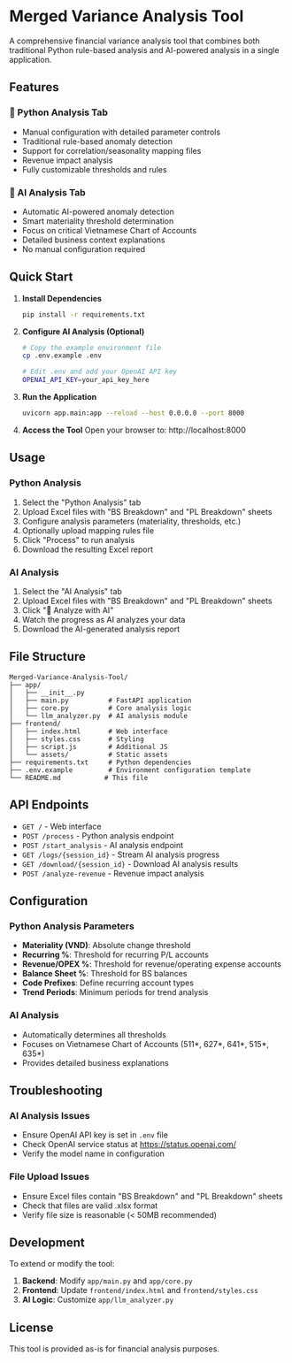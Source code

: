 # Merged Variance Analysis Tool

A comprehensive financial variance analysis tool that combines both traditional Python rule-based analysis and AI-powered analysis in a single application.

## Features

### 🔧 Python Analysis Tab
- Manual configuration with detailed parameter controls
- Traditional rule-based anomaly detection
- Support for correlation/seasonality mapping files
- Revenue impact analysis
- Fully customizable thresholds and rules

### 🤖 AI Analysis Tab
- Automatic AI-powered anomaly detection
- Smart materiality threshold determination
- Focus on critical Vietnamese Chart of Accounts
- Detailed business context explanations
- No manual configuration required

## Quick Start

1. **Install Dependencies**
   ```bash
   pip install -r requirements.txt
   ```

2. **Configure AI Analysis (Optional)**
   ```bash
   # Copy the example environment file
   cp .env.example .env

   # Edit .env and add your OpenAI API key
   OPENAI_API_KEY=your_api_key_here
   ```

3. **Run the Application**
   ```bash
   uvicorn app.main:app --reload --host 0.0.0.0 --port 8000
   ```

4. **Access the Tool**
   Open your browser to: http://localhost:8000

## Usage

### Python Analysis
1. Select the "Python Analysis" tab
2. Upload Excel files with "BS Breakdown" and "PL Breakdown" sheets
3. Configure analysis parameters (materiality, thresholds, etc.)
4. Optionally upload mapping rules file
5. Click "Process" to run analysis
6. Download the resulting Excel report

### AI Analysis
1. Select the "AI Analysis" tab
2. Upload Excel files with "BS Breakdown" and "PL Breakdown" sheets
3. Click "🚀 Analyze with AI"
4. Watch the progress as AI analyzes your data
5. Download the AI-generated analysis report

## File Structure

```
Merged-Variance-Analysis-Tool/
├── app/
│   ├── __init__.py
│   ├── main.py          # FastAPI application
│   ├── core.py          # Core analysis logic
│   └── llm_analyzer.py  # AI analysis module
├── frontend/
│   ├── index.html       # Web interface
│   ├── styles.css       # Styling
│   ├── script.js        # Additional JS
│   └── assets/          # Static assets
├── requirements.txt     # Python dependencies
├── .env.example         # Environment configuration template
└── README.md           # This file
```

## API Endpoints

- `GET /` - Web interface
- `POST /process` - Python analysis endpoint
- `POST /start_analysis` - AI analysis endpoint
- `GET /logs/{session_id}` - Stream AI analysis progress
- `GET /download/{session_id}` - Download AI analysis results
- `POST /analyze-revenue` - Revenue impact analysis

## Configuration

### Python Analysis Parameters
- **Materiality (VND)**: Absolute change threshold
- **Recurring %**: Threshold for recurring P/L accounts
- **Revenue/OPEX %**: Threshold for revenue/operating expense accounts
- **Balance Sheet %**: Threshold for BS balances
- **Code Prefixes**: Define recurring account types
- **Trend Periods**: Minimum periods for trend analysis

### AI Analysis
- Automatically determines all thresholds
- Focuses on Vietnamese Chart of Accounts (511*, 627*, 641*, 515*, 635*)
- Provides detailed business explanations

## Troubleshooting

### AI Analysis Issues
- Ensure OpenAI API key is set in `.env` file
- Check OpenAI service status at https://status.openai.com/
- Verify the model name in configuration

### File Upload Issues
- Ensure Excel files contain "BS Breakdown" and "PL Breakdown" sheets
- Check that files are valid .xlsx format
- Verify file size is reasonable (< 50MB recommended)

## Development

To extend or modify the tool:

1. **Backend**: Modify `app/main.py` and `app/core.py`
2. **Frontend**: Update `frontend/index.html` and `frontend/styles.css`
3. **AI Logic**: Customize `app/llm_analyzer.py`

## License

This tool is provided as-is for financial analysis purposes.
